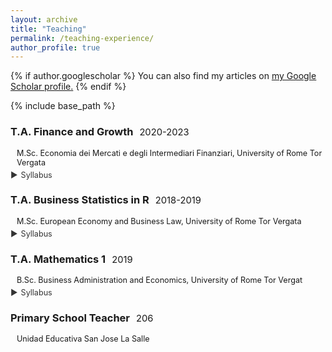 ```yaml
---
layout: archive
title: "Teaching"
permalink: /teaching-experience/
author_profile: true
---
```


{% if author.googlescholar %}
  You can also find my articles on <u><a href="{{author.googlescholar}}">my Google Scholar profile</a>.</u>
{% endif %}

{% include base_path %}



### T.A. Finance and Growth<span class="year">2020-2023</span>

<div class="details">
  M.Sc. Economia dei Mercati e degli Intermediari Finanziari, University of Rome Tor Vergata
</div>

<div class="syllabus-container">
  <span class="syllabus-toggle" onclick="toggleSyllabus('TA1-syllabus')">
    <span class="triangle">&#9654;</span> Syllabus
  </span>
  <div id="TA1-syllabus" style="display:none; margin-top: 8px;">
    <ul>
      <li>Economic growth models</li>
      <li>Financial development and economic growth</li>
      <li>Financial markets, growth, and income distribution</li>
      <li>Institutions and unified growth theory</li>
      <li>Empirical analysis of economic growth</li>
    </ul>
  </div>
</div>


### T.A. Business Statistics in R<span class="year">2018-2019</span>

<div class="details">
  M.Sc. European Economy and Business Law, University of Rome Tor Vergata
</div>

<div class="syllabus-container">
  <span class="syllabus-toggle" onclick="toggleSyllabus('TA2-syllabus')">
    <span class="triangle">&#9654;</span> Syllabus
  </span>
  <div id="TA2-syllabus" style="display:none; margin-top: 8px;">
    <ul>
      <li>Linear regression, model evaluation, principal component analysis</li>
      <li>Lasso, ridge regression, logistic regression</li>
      <li>Smoothing, splines, kernel smoothing, local polynomial</li>
      <li>Nearest neighbors, naive Bayes, additive models, regression trees</li>
    </ul>
  </div>
</div>


### T.A. Mathematics 1<span class="year">2019</span>

<div class="details">
  B.Sc. Business Administration and Economics, University of Rome Tor Vergat
</div>

<div class="syllabus-container">
  <span class="syllabus-toggle" onclick="toggleSyllabus('TA3-syllabus')">
    <span class="triangle">&#9654;</span> Syllabus
  </span>
  <div id="TA3-syllabus" style="display:none; margin-top: 8px;">
    <ul>
      <li>Topology</li>
      <li>Calculus</li>
      <li>Linear Algebra</li>
      <li>Optimization</li>
    </ul>
  </div>
</div>

### Primary School Teacher<span class="year">206</span>

<div class="details">
  Unidad Educativa San Jose La Salle
</div>


<style>
.year {
  font-weight: normal;
  font-size: 0.9em;
  margin-left: 10px;
}

.details {
  font-weight: normal;
  font-size: 0.9em;
  margin-left: 10px;
  margin-bottom: 5px;
}

.syllabus-container {
  margin-top: 0.2em;
  margin-bottom: 5px;
}

.syllabus-toggle {
  cursor: pointer;
  color: #333;
  display: inline-flex;
  align-items: center;
  font-size: 0.9em;
}

.triangle {
  margin-right: 5px;
  transition: transform 0.3s ease;
}

#jmp-syllabus {
  margin-top: 8px;
}
</style>

<script>
  function toggleSyllabus(id) {
    var element = document.getElementById(id);
    var triangle = element.previousElementSibling.querySelector('.triangle');
    if (element.style.display === "none") {
      element.style.display = "block";
      triangle.style.transform = "rotate(90deg)";
    } else {
      element.style.display = "none";
      triangle.style.transform = "rotate(0deg)";
    }
  }
</script>
